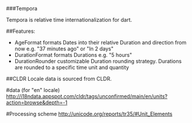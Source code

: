
###Tempora

Tempora is relative time internationalization for dart.

##Features:

* AgeFormat
  formats Dates into their relative Duration and direction from now e.g. "37 minutes ago" or "In 2 days"
* DurationFormat
  formats Durations e.g. "5 hours"
* DurationRounder
  customizable Duration rounding strategy.  Durations are rounded to a specific time unit and quantity

##CLDR
  Locale data is sourced from CLDR.

#data (for "en" locale)
  http://i18ndata.appspot.com/cldr/tags/unconfirmed/main/en/units?action=browse&depth=-1

#Processing scheme
  http://unicode.org/reports/tr35/#Unit_Elements
